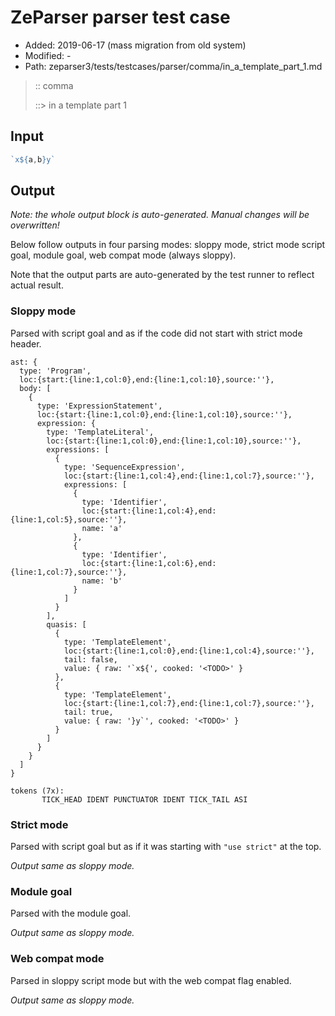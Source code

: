 # ZeParser parser test case

- Added: 2019-06-17 (mass migration from old system)
- Modified: -
- Path: zeparser3/tests/testcases/parser/comma/in_a_template_part_1.md

> :: comma
>
> ::> in a template part 1

## Input

`````js
`x${a,b}y`
`````

## Output

_Note: the whole output block is auto-generated. Manual changes will be overwritten!_

Below follow outputs in four parsing modes: sloppy mode, strict mode script goal, module goal, web compat mode (always sloppy).

Note that the output parts are auto-generated by the test runner to reflect actual result.

### Sloppy mode

Parsed with script goal and as if the code did not start with strict mode header.

`````
ast: {
  type: 'Program',
  loc:{start:{line:1,col:0},end:{line:1,col:10},source:''},
  body: [
    {
      type: 'ExpressionStatement',
      loc:{start:{line:1,col:0},end:{line:1,col:10},source:''},
      expression: {
        type: 'TemplateLiteral',
        loc:{start:{line:1,col:0},end:{line:1,col:10},source:''},
        expressions: [
          {
            type: 'SequenceExpression',
            loc:{start:{line:1,col:4},end:{line:1,col:7},source:''},
            expressions: [
              {
                type: 'Identifier',
                loc:{start:{line:1,col:4},end:{line:1,col:5},source:''},
                name: 'a'
              },
              {
                type: 'Identifier',
                loc:{start:{line:1,col:6},end:{line:1,col:7},source:''},
                name: 'b'
              }
            ]
          }
        ],
        quasis: [
          {
            type: 'TemplateElement',
            loc:{start:{line:1,col:0},end:{line:1,col:4},source:''},
            tail: false,
            value: { raw: '`x${', cooked: '<TODO>' }
          },
          {
            type: 'TemplateElement',
            loc:{start:{line:1,col:7},end:{line:1,col:7},source:''},
            tail: true,
            value: { raw: '}y`', cooked: '<TODO>' }
          }
        ]
      }
    }
  ]
}

tokens (7x):
       TICK_HEAD IDENT PUNCTUATOR IDENT TICK_TAIL ASI
`````

### Strict mode

Parsed with script goal but as if it was starting with `"use strict"` at the top.

_Output same as sloppy mode._

### Module goal

Parsed with the module goal.

_Output same as sloppy mode._

### Web compat mode

Parsed in sloppy script mode but with the web compat flag enabled.

_Output same as sloppy mode._
